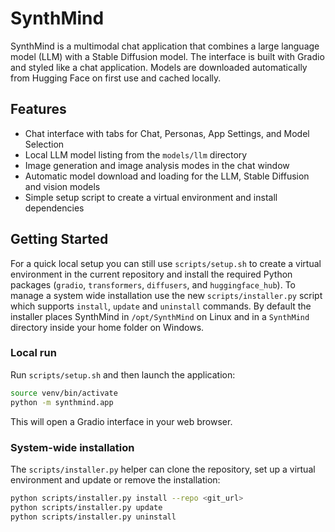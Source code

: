 # SynthMind

SynthMind is a multimodal chat application that combines a large language model (LLM) with a Stable Diffusion model. The interface is built with Gradio and styled like a chat application. Models are downloaded automatically from Hugging Face on first use and cached locally.

## Features

- Chat interface with tabs for Chat, Personas, App Settings, and Model Selection
- Local LLM model listing from the `models/llm` directory
- Image generation and image analysis modes in the chat window
- Automatic model download and loading for the LLM, Stable Diffusion and vision models
- Simple setup script to create a virtual environment and install dependencies

## Getting Started

For a quick local setup you can still use `scripts/setup.sh` to create a virtual environment in the
current repository and install the required Python packages (`gradio`, `transformers`, `diffusers`, and `huggingface_hub`). To manage a system wide installation
use the new `scripts/installer.py` script which supports `install`, `update` and `uninstall`
commands. By default the installer places SynthMind in `/opt/SynthMind` on Linux and in a
`SynthMind` directory inside your home folder on Windows.

### Local run

Run `scripts/setup.sh` and then launch the application:

```bash
source venv/bin/activate
python -m synthmind.app
```

This will open a Gradio interface in your web browser.

### System-wide installation

The `scripts/installer.py` helper can clone the repository, set up a virtual environment and update or remove the installation:

```bash
python scripts/installer.py install --repo <git_url>
python scripts/installer.py update
python scripts/installer.py uninstall
```
